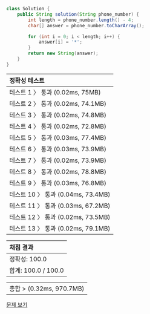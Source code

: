 ```java
class Solution {
    public String solution(String phone_number) {
        int length = phone_number.length() - 4;
        char[] answer = phone_number.toCharArray();

        for (int i = 0; i < length; i++) {
            answer[i] = '*';
        }
        return new String(answer);
    }
}
```
 | 정확성 테스트 |
 |  :-  |
 | 테스트 1 〉 통과 (0.02ms, 75MB) |
 | 테스트 2 〉 통과 (0.02ms, 74.1MB) |
 | 테스트 3 〉 통과 (0.02ms, 74.8MB) |
 | 테스트 4 〉 통과 (0.02ms, 72.8MB) |
 | 테스트 5 〉 통과 (0.03ms, 77.4MB) |
 | 테스트 6 〉 통과 (0.03ms, 73.9MB) |
 | 테스트 7 〉 통과 (0.02ms, 73.9MB) |
 | 테스트 8 〉 통과 (0.02ms, 78.8MB) |
 | 테스트 9 〉 통과 (0.03ms, 76.8MB) |
 | 테스트 10 〉 통과 (0.04ms, 73.4MB) |
 | 테스트 11 〉 통과 (0.03ms, 67.2MB) |
 | 테스트 12 〉 통과 (0.02ms, 73.5MB) |
 | 테스트 13 〉 통과 (0.02ms, 79.1MB) |

 | 채점 결과 |
 | :- |
 | 정확성: 100.0 |
 | 합계: 100.0 / 100.0 |

 ||
 | :- |
 | 총합 > (0.32ms, 970.7MB) |

[문제 보기](https://programmers.co.kr/learn/courses/30/lessons/12948?language=java)